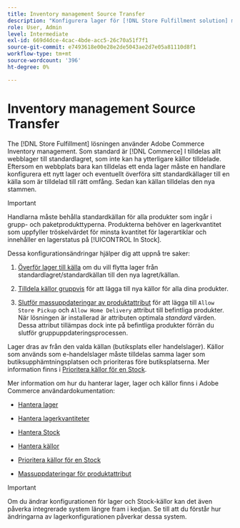 ```yaml
---
title: Inventory management Source Transfer
description: "Konfigurera lager för [!DNL Store Fulfillment solution] med Adobe Commerce Inventory management. Ställ in ett nytt lager och överför lager från standardlagret så att du kan tilldela det till källor som konfigurerats för att aktivera Store Pickup-funktioner som krävs av Store Fulfillment-lösningen."
role: User, Admin
level: Intermediate
exl-id: 669d4dce-4cac-4bde-acc5-26c70a51f7f1
source-git-commit: e7493618e00e28e2de5043ae2d7e05a81110d8f1
workflow-type: tm+mt
source-wordcount: '396'
ht-degree: 0%

---
```



# Inventory management Source Transfer

The [!DNL Store Fulfillment] lösningen använder Adobe Commerce Inventory management. Som standard är [!DNL Commerce] I tilldelas allt webblager till standardlagret, som inte kan ha ytterligare källor tilldelade. Eftersom en webbplats bara kan tilldelas ett enda lager måste en handlare konfigurera ett nytt lager och eventuellt överföra sitt standardkällager till en källa som är tilldelad till rätt omfång. Sedan kan källan tilldelas den nya stammen.

>[!IMPORTANT]
>
>Handlarna måste behålla standardkällan för alla produkter som ingår i grupp- och paketprodukttyperna. Produkterna behöver en lagerkvantitet som uppfyller tröskelvärdet för minsta kvantitet för lagerartiklar och innehåller en lagerstatus på [!UICONTROL In Stock].

Dessa konfigurationsändringar hjälper dig att uppnå tre saker:

1. [Överför lager till källa](https://docs.magento.com/user-guide/catalog/inventory-bulk-transfer-inventory.html) om du vill flytta lager från standardlagret/standardkällan till den nya lagret/källan.

1. [Tilldela källor gruppvis](https://docs.magento.com/user-guide/catalog/inventory-bulk-assign-sources.html) för att lägga till nya källor för alla dina produkter.

1. [Slutför massuppdateringar av produktattribut](https://docs.magento.com/user-guide/stores/bulk-product-attribute-update.html) för att lägga till `Allow Store Pickup` och `Allow Home Delivery` attribut till befintliga produkter. När lösningen är installerad är attributen optimala *standard* värden. Dessa attribut tillämpas dock inte på befintliga produkter förrän du slutför gruppuppdateringsprocessen.

Lager dras av från den valda källan (butiksplats eller handelslager). Källor som används som e-handelslager måste tilldelas samma lager som butiksupphämtningsplatsen och prioriteras före butiksplatserna. Mer information finns i [Prioritera källor för en Stock](https://docs.magento.com/user-guide/catalog/inventory-stock-priority.html).

Mer information om hur du hanterar lager, lager och källor finns i Adobe Commerce användardokumentation:

- [Hantera lager](https://docs.magento.com/user-guide/catalog/inventory-management.html)

- [Hantera lagerkvantiteter](https://docs.magento.com/user-guide/catalog/inventory-manage-inventory-quantities.html)

- [Hantera Stock](https://docs.magento.com/user-guide/catalog/inventory-stock.html)

- [Hantera källor](https://docs.magento.com/user-guide/catalog/inventory-sources.html)

- [Prioritera källor för en Stock](https://docs.magento.com/user-guide/catalog/inventory-stock-priority.html)

- [Massuppdateringar för produktattribut](https://docs.magento.com/user-guide/stores/bulk-product-attribute-update.html)


>[!IMPORTANT]
>
>Om du ändrar konfigurationen för lager och Stock-källor kan det även påverka integrerade system längre fram i kedjan. Se till att du förstår hur ändringarna av lagerkonfigurationen påverkar dessa system.
